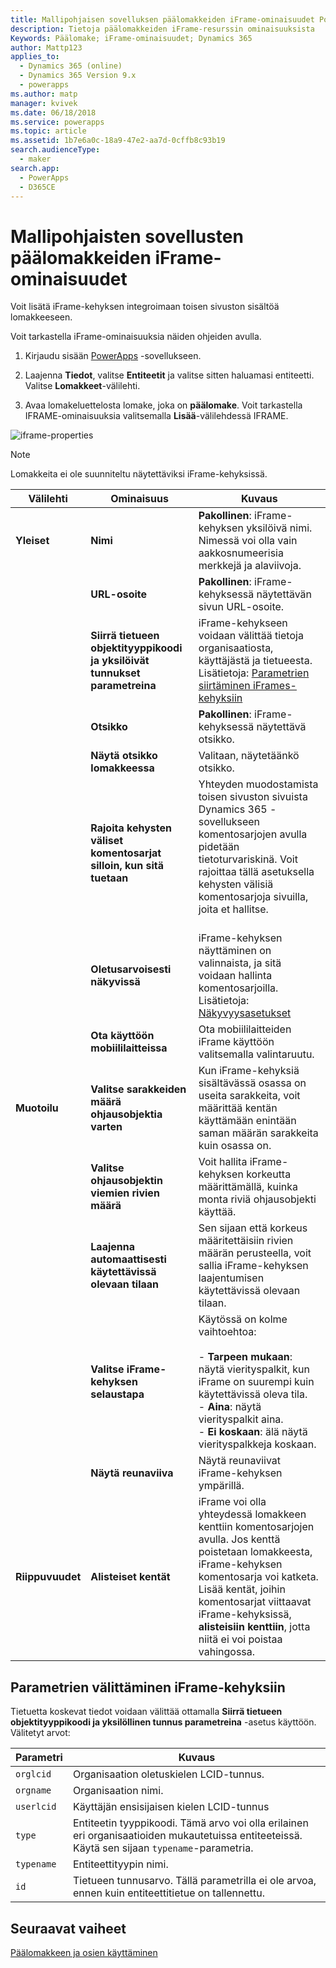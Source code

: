 ```yaml
---
title: Mallipohjaisen sovelluksen päälomakkeiden iFrame-ominaisuudet PowerAppsissa | MicrosoftDocs
description: Tietoja päälomakkeiden iFrame-resurssin ominaisuuksista
Keywords: Päälomake; iFrame-ominaisuudet; Dynamics 365
author: Mattp123
applies_to:
  - Dynamics 365 (online)
  - Dynamics 365 Version 9.x
  - powerapps
ms.author: matp
manager: kvivek
ms.date: 06/18/2018
ms.service: powerapps
ms.topic: article
ms.assetid: 1b7e6a0c-18a9-47e2-aa7d-0cffb8c93b19
search.audienceType:
  - maker
search.app:
  - PowerApps
  - D365CE
---
```

# <a name="iframe-properties-for-model-driven-app-main-forms"></a>Mallipohjaisten sovellusten päälomakkeiden iFrame-ominaisuudet

Voit lisätä iFrame-kehyksen integroimaan toisen sivuston sisältöä lomakkeeseen. 

Voit tarkastella iFrame-ominaisuuksia näiden ohjeiden avulla.

1.  Kirjaudu sisään [PowerApps](https://web.powerapps.com/?utm_source=padocs&utm_medium=linkinadoc&utm_campaign=referralsfromdoc) -sovellukseen.

2.  Laajenna **Tiedot**, valitse **Entiteetit** ja valitse sitten haluamasi entiteetti. Valitse **Lomakkeet**-välilehti. 

3. Avaa lomakeluettelosta lomake, joka on **päälomake**. Voit tarkastella IFRAME-ominaisuuksia valitsemalla **Lisää**-välilehdessä IFRAME.

![iframe-properties](media/iframe-properties.png)


> [!NOTE]
> Lomakkeita ei ole suunniteltu näytettäviksi iFrame-kehyksissä.  
  
|Välilehti|Ominaisuus|Kuvaus|  
|---------|--------------|-----------------|  
|**Yleiset**|**Nimi**|**Pakollinen**: iFrame-kehyksen yksilöivä nimi. Nimessä voi olla vain aakkosnumeerisia merkkejä ja alaviivoja.|  
||**URL-osoite**|**Pakollinen**: iFrame-kehyksessä näytettävän sivun URL-osoite.|  
||**Siirrä tietueen objektityyppikoodi ja yksilöivät tunnukset parametreina**|iFrame-kehykseen voidaan välittää tietoja organisaatiosta, käyttäjästä ja tietueesta. Lisätietoja: [Parametrien siirtäminen iFrames-kehyksiin](iframe-properties-legacy.md#BKMK_PassParametersToIFRAMEs)|  
||**Otsikko**|**Pakollinen**: iFrame-kehyksessä näytettävä otsikko.|  
||**Näytä otsikko lomakkeessa**|Valitaan, näytetäänkö otsikko.|  
||**Rajoita kehysten väliset komentosarjat silloin, kun sitä tuetaan**|Yhteyden muodostamista toisen sivuston sivuista Dynamics 365 -sovellukseen komentosarjojen avulla pidetään tietoturvariskinä. Voit rajoittaa tällä asetuksella kehysten välisiä komentosarjoja sivuilla, joita et hallitse.<br /><br />|  
||**Oletusarvoisesti näkyvissä**|iFrame-kehyksen näyttäminen on valinnaista, ja sitä voidaan hallinta komentosarjoilla. Lisätietoja: [Näkyvyysasetukset](visibility-options-legacy.md)|
||**Ota käyttöön mobiililaitteissa**|Ota mobiililaitteiden iFrame käyttöön valitsemalla valintaruutu.|  
|**Muotoilu**|**Valitse sarakkeiden määrä ohjausobjektia varten**|Kun iFrame-kehyksiä sisältävässä osassa on useita sarakkeita, voit määrittää kentän käyttämään enintään saman määrän sarakkeita kuin osassa on.|  
||**Valitse ohjausobjektin viemien rivien määrä**|Voit hallita iFrame-kehyksen korkeutta määrittämällä, kuinka monta riviä ohjausobjekti käyttää.|  
||**Laajenna automaattisesti käytettävissä olevaan tilaan**|Sen sijaan että korkeus määritettäisiin rivien määrän perusteella, voit sallia iFrame-kehyksen laajentumisen käytettävissä olevaan tilaan.|  
||**Valitse iFrame-kehyksen selaustapa**|Käytössä on kolme vaihtoehtoa:<br /><br /> - **Tarpeen mukaan**: näytä vierityspalkit, kun iFrame on suurempi kuin käytettävissä oleva tila.<br />- **Aina**: näytä vierityspalkit aina.<br />- **Ei koskaan**: älä näytä vierityspalkkeja koskaan.|  
||**Näytä reunaviiva**|Näytä reunaviivat iFrame-kehyksen ympärillä.|  
|**Riippuvuudet**|**Alisteiset kentät**|iFrame voi olla yhteydessä lomakkeen kenttiin komentosarjojen avulla. Jos kenttä poistetaan lomakkeesta, iFrame-kehyksen komentosarja voi katketa. Lisää kentät, joihin komentosarjat viittaavat iFrame-kehyksissä, **alisteisiin kenttiin**, jotta niitä ei voi poistaa vahingossa.|  
  
## <a name="pass-parameters-to-iframes"></a> Parametrien välittäminen iFrame-kehyksiin  
 Tietuetta koskevat tiedot voidaan välittää ottamalla **Siirrä tietueen objektityyppikoodi ja yksilöllinen tunnus parametreina** -asetus käyttöön. Välitetyt arvot:  
  
|Parametri|Kuvaus|  
|---------------|-----------------|  
|`orglcid`|Organisaation oletuskielen LCID-tunnus.|  
|`orgname`|Organisaation nimi.|  
|`userlcid`|Käyttäjän ensisijaisen kielen LCID-tunnus|  
|`type`|Entiteetin tyyppikoodi. Tämä arvo voi olla erilainen eri organisaatioiden mukautetuissa entiteeteissä. Käytä sen sijaan `typename`-parametria.|  
|`typename`|Entiteettityypin nimi.|  
|`id`|Tietueen tunnusarvo. Tällä parametrilla ei ole arvoa, ennen kuin entiteettitietue on tallennettu.|  

## <a name="next-steps"></a>Seuraavat vaiheet

[Päälomakkeen ja osien käyttäminen](use-main-form-and-components.md)
